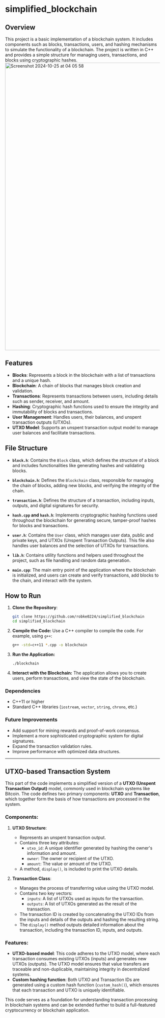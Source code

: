# simplified_blockchain

## Overview

This project is a basic implementation of a blockchain system. It includes components such as blocks, transactions, users, and hashing mechanisms to simulate the functionality of a blockchain. The project is written in C++ and provides a simple structure for managing users, transactions, and blocks using cryptographic hashes.
<img width="933" alt="Screenshot 2024-10-25 at 04 05 58" src="https://github.com/user-attachments/assets/91dab9b8-f9ec-4a00-9ae3-d17629159e79">

## Features

- **Blocks**: Represents a block in the blockchain with a list of transactions and a unique hash.
- **Blockchain**: A chain of blocks that manages block creation and validation.
- **Transactions**: Represents transactions between users, including details such as sender, receiver, and amount.
- **Hashing**: Cryptographic hash functions used to ensure the integrity and immutability of blocks and transactions.
- **User Management**: Handles users, their balances, and unspent transaction outputs (UTXOs).
- **UTXO Model**: Supports an unspent transaction output model to manage user balances and facilitate transactions.

## File Structure

- **`block.h`**: Contains the `Block` class, which defines the structure of a block and includes functionalities like generating hashes and validating blocks.
  
- **`blockchain.h`**: Defines the `Blockchain` class, responsible for managing the chain of blocks, adding new blocks, and verifying the integrity of the chain.

- **`transaction.h`**: Defines the structure of a transaction, including inputs, outputs, and digital signatures for security.

- **`hash.cpp` and `hash.h`**: Implements cryptographic hashing functions used throughout the blockchain for generating secure, tamper-proof hashes for blocks and transactions.

- **`user.h`**: Contains the `User` class, which manages user data, public and private keys, and UTXOs (Unspent Transaction Outputs). This file also handles user balances and the selection of UTXOs for transactions.

- **`lib.h`**: Contains utility functions and helpers used throughout the project, such as file handling and random data generation.

- **`main.cpp`**: The main entry point of the application where the blockchain is initialized, and users can create and verify transactions, add blocks to the chain, and interact with the system.

## How to Run

1. **Clone the Repository**: 
   ```bash
   git clone https://github.com/robke0224/simplified_blockchain
   cd simplified_blockchain
2. **Compile the Code:** Use a C++ compiler to compile the code. For example, using `g++`:

    ```bash
    g++ -std=c++11 *.cpp -o blockchain
    ```

3. **Run the Application:**

    ```bash
    ./blockchain
    ```

4. **Interact with the Blockchain:** The application allows you to create users, perform transactions, and view the state of the blockchain.

### Dependencies

- C++11 or higher
- Standard C++ libraries (`iostream`, `vector`, `string`, `chrono`, etc.)

### Future Improvements

- Add support for mining rewards and proof-of-work consensus.
- Implement a more sophisticated cryptographic system for digital signatures.
- Expand the transaction validation rules.
- Improve performance with optimized data structures.

--------

## UTXO-based Transaction System

This part of the code implements a simplified version of a **UTXO (Unspent Transaction Output)** model, commonly used in blockchain systems like Bitcoin. The code defines two primary components: **UTXO** and **Transaction**, which together form the basis of how transactions are processed in the system.

### Components:

1. **UTXO Structure**:
   - Represents an unspent transaction output.
   - Contains three key attributes:
     - `utxo_id`: A unique identifier generated by hashing the owner's information and amount.
     - `owner`: The owner or recipient of the UTXO.
     - `amount`: The value or amount of the UTXO.
   - A method, `display()`, is included to print the UTXO details.

2. **Transaction Class**:
   - Manages the process of transferring value using the UTXO model.
   - Contains two key vectors:
     - `inputs`: A list of UTXOs used as inputs for the transaction.
     - `outputs`: A list of UTXOs generated as the result of the transaction.
   - The transaction ID is created by concatenating the UTXO IDs from the inputs and details of the outputs and hashing the resulting string.
   - The `display()` method outputs detailed information about the transaction, including the transaction ID, inputs, and outputs.

### Features:
- **UTXO-based model**: This code adheres to the UTXO model, where each transaction consumes existing UTXOs (inputs) and generates new UTXOs (outputs). The UTXO model ensures that value transfers are traceable and non-duplicable, maintaining integrity in decentralized systems.
- **Custom hashing function**: Both UTXO and Transaction IDs are generated using a custom hash function (`custom_hash()`), which ensures that each transaction and UTXO is uniquely identifiable.

This code serves as a foundation for understanding transaction processing in blockchain systems and can be extended further to build a full-featured cryptocurrency or blockchain application.

